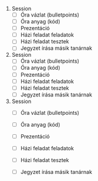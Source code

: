 1. Session
    - [ ] Óra vázlat (bulletpoints)
    - [ ] Óra anyag (kód)
    - [ ] Prezentáció
    - [ ] Házi feladat feladatok
    - [ ] Házi feladat tesztek
    - [ ] Jegyzet írása másik tanárnak

2. Session
    - [ ] Óra vázlat (bulletpoints)
    - [ ] Óra anyag (kód)
    - [ ] Prezentáció
    - [ ] Házi feladat feladatok
    - [ ] Házi feladat tesztek
    - [ ] Jegyzet írása másik tanárnak

3. Session
    - [ ] Óra vázlat (bulletpoints)
    - [ ] Óra anyag (kód)
    - [ ] Prezentáció
    - [ ] Házi feladat feladatok
    - [ ] Házi feladat tesztek
    - [ ] Jegyzet írása másik tanárnak

